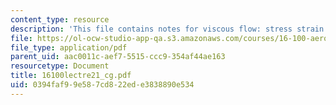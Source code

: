 ```yaml
---
content_type: resource
description: 'This file contains notes for viscous flow: stress strain relationship.'
file: https://ol-ocw-studio-app-qa.s3.amazonaws.com/courses/16-100-aerodynamics-fall-2005/0394faf99e587cd822ede3838890e534_16100lectre21_cg.pdf
file_type: application/pdf
parent_uid: aac0011c-aef7-5515-ccc9-354af44ae163
resourcetype: Document
title: 16100lectre21_cg.pdf
uid: 0394faf9-9e58-7cd8-22ed-e3838890e534
---
```

